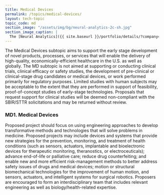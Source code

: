 ```yaml
---
title: Medical Devices
permalink: /topics/medical-devices/
layout: tech-topic
topic_code: md
section_image: "/assets/img/bg/neural-analytics-2c-sh.jpg"
section_image_caption: |
  The [Neural Analytics]({{ site.baseurl }}/portfolio/details/?company=neural-analytics#neural-analytics) Lucid™ M1 transcranial Doppler Ultrasound System is indicated as an adjunct to the standard clinical practices for measuring and displaying cerebral blood flow velocity within the major conducting arteries and veins of the head and neck. Additionally, the Lucid™ M1 System measures the occurrence of transient emboli signals within the blood stream.
---
```


The Medical Devices subtopic aims to support the early stage development of novel products, processes, or services that will enable the delivery of high-quality, economically-efficient healthcare in the U.S. as well as globally. The MD subtopic is not aimed at supporting or conducting clinical trials, clinical efficacy or safety studies, the development of pre-clinical or clinical-stage drug candidates or medical devices, or work performed primarily for regulatory purposes.  Limited studies with human subjects may be acceptable to the extent that they are performed in support of feasibility, proof-of-concept studies of early-stage technologies. Proposals that request support for clinical studies will be deemed non-compliant with the SBIR/STTR solicitations and may be returned without review.

### MD1. Medical Devices
Proposed project should focus on using engineering approaches to develop transformative methods and technologies that will solve problems in medicine. Proposed projects may include devices and systems that provide new strategies for the prevention, monitoring, and treatment of health conditions (such as sensors, actuators, implantable and bioelectronic devices for therapeutic monitoring, theranostics, or electroceuticals); advance end-of-life or palliative care; reduce drug counterfeiting; and enable new and more efficient risk-management methods to better address safety issues of drugs and medical devices; motion or structural biomechanical technologies for the improvement of human motion, and sensors, actuators, and intelligent systems for surgical robotics. Proposers are encouraged to form an interdisciplinary team that includes relevant engineering as well as biology/health-related expertise.

